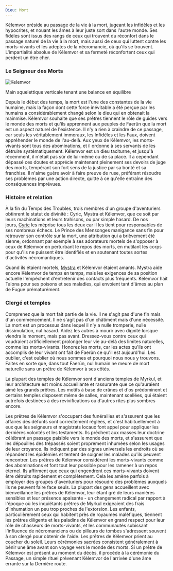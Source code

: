 ```yaml
---
Dieu: Mort
---
```


Kélemvor préside au passage de la vie à la mort, jugeant les infidèles et les hypocrites, et nouant les âmes à leur juste sort dans l'autre monde. Ses fidèles sont issus des rangs de ceux qui trouvent du réconfort dans le passage naturel de la vie à la mort, mais aussi de ceux qui luttent contre les morts-vivants et les adeptes de la nécromancie, où qu'ils se trouvent. L'impartialité absolue de Kélemvor et sa fermeté réconfortent ceux qui perdent un être cher.

###  Le Seigneur des Morts
![Kelemvor](https://www.aidedd.org/assets/univers/dieux/kelemvor-symbol.jpg "Kelemvor")

Main squelettique verticale tenant une balance en équilibre

Depuis le début des temps, la mort est l'une des constantes de la vie humaine, mais la façon dont cette force inévitable a été perçue par les humains a considérablement changé selon le dieu qui en obtenait la mainmise. Kélemvor souhaite que ses prêtres tiennent le rôle de guides vers le monde des morts et qu'ils apprennent aux peuples de Faerûn que la mort est un aspect naturel de l'existence. Il n'y a rien à craindre de ce passage, car seuls les véritablement immoraux, les Infidèles et les Faux, doivent appréhender le monde de l'au-delà. Aux yeux de Kélemvor, les morts-vivants sont tous des abominations, et il ordonne à ses servants de les détruire systématiquement. Kélemvor est un dieu taciturne, et jusqu'à récemment, il n'était pas sûr de lui-même ou de sa place. Il a cependant dépassé ces doutes et apprécie maintenant pleinement ses devoirs de juge des morts, tempérant son fort sens de la justice par sa bonté et sa franchise. Il n'aime guère avoir à faire preuve de ruse, préférant résoudre ses problèmes par une action directe, quitte à ce qu'elle entraîne des conséquences imprévues.

### Histoire et relation

À la fin du Temps des Troubles, trois membres d'un groupe d'aventuriers obtinrent le statut de divinité : Cyric, Mystra et Kélemvor, que ce soit par leurs machinations et leurs trahisons, ou par simple hasard. De nos jours, [Cyric](https://www.aidedd.org/univers/pantheon/cyric/) les méprise tous les deux car il les tient pour responsables de ses nombreux échecs. Le Prince des Mensonges manigance sans fin pour retrouver son contrôle sur la mort, une attribution qui a brièvement été sienne, ordonnant par exemple à ses adorateurs mortels de s'opposer à ceux de Kélemvor en perturbant le repos des morts, en mutilant les corps pour qu'ils ne puissent être identifiés et en soutenant toutes sortes d'activités nécromantiques.

Quand ils étaient mortels, [Mystra](https://www.aidedd.org/univers/pantheon/mystra/) et Kélemvor étaient amants. Mystra aide encore Kélemvor de temps en temps, mais les exigences de sa position actuelle l'empêchent d'entretenir des contacts plus fréquents. Kélemvor hait Talona pour ses poisons et ses maladies, qui envoient tant d'âmes au plan de Fugue prématurément.

### Clergé et temples

Comprenez que la mort fait partie de la vie. Il ne s'agit pas d'une fin mais d'un commencement. Il ne s'agit pas d'un châtiment mais d'une nécessité. La mort est un processus dans lequel il n'y a nulle tromperie, nulle dissimulation, nul hasard. Aidez les autres à mourir avec dignité lorsque viendra le moment, mais pas avant. Dressez-vous contre ceux qui voudraient artificiellement prolonger leur vie au-delà des limites naturelles, comme les morts-vivants. Honorez les morts, car les actes qu'ils ont accomplis de leur vivant ont fait de Faerûn ce qu'il est aujourd'hui. Les oublier, c'est oublier où nous sommes et pourquoi nous nous y trouvons. Faites en sorte que, dans tout Faerûn, nul humain ne meure de mort naturelle sans un prêtre de Kélemvor à ses côtés.

La plupart des temples de Kélemvor sont d'anciens temples de Myrkul, et leur architecture est moins accueillante et rassurante que ce qu'auraient aimé les grands prêtres. Les motifs à base de crânes et d'os prédominent et certains temples disposent même de salles, maintenant scellées, qui étaient autrefois destinées à des revivifications ou d'autres rites plus sombres encore.

Les prêtres de Kélemvor s'occupent des funérailles et s'assurent que les affaires des défunts sont correctement réglées, et c'est habituellement à eux que les seigneurs et magistrats locaux font appel pour appliquer les dernières volontés et les testaments. Ils prêchent aux masses leur doctrine célébrant un passage paisible vers le monde des morts, et s'assurent que les dépouilles des trépassés soient proprement inhumées selon les usages de leur croyance. Ils indiquent par des signes universels les endroits où se répandent les épidémies et tentent de soigner les malades qu'ils peuvent rencontrer. Les prêtres de Kélemvor considèrent les morts-vivants comme des abominations et font tout leur possible pour les ramener à un repos éternel. Ils affirment que ceux qui engendrent ces morts-vivants doivent être détruits rapidement et complètement. Cela les amène parfois à employer des groupes d'aventuriers pour résoudre des problèmes auxquels ils ne peuvent faire face seuls. La plupart des gens accueillent avec bienveillance les prêtres de Kélemvor, leur étant gré de leurs manières sensibles et leur présence apaisante - un changement radical par rapport à l'époque où les inquiétants prêtres de Myrkul exigeaient des frais d'inhumation un peu trop proches de l'extorsion. Les enfants, particulièrement ceux qui habitent près de royaumes maléfiques, tiennent les prêtres diligents et les paladins de Kélemvor en grand respect pour leur rôle de chasseurs de morts-vivants, et les communautés subissant l'influence de nécromanciens ou de pilleurs de tombes s'adressent souvent à son clergé pour obtenir de l'aide. Les prêtres de Kélemvor prient au coucher du soleil. Leurs cérémonies sacrées consistent généralement à bénir une âme avant son voyage vers le monde des morts. Si un prêtre de Kélemvor est présent au moment du décès, il procède à la cérémonie du Passage, un simple rituel prévenant Kélemvor de l'arrivée d'une âme errante sur la Dernière route.